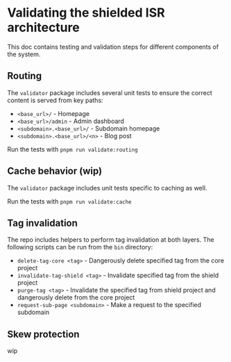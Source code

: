 # Validating the shielded ISR architecture

This doc contains testing and validation steps for different components of the system.

## Routing

The `validator` package includes several unit tests to ensure the correct content is served from key paths:

- `<base_url>/` - Homepage
- `<base_url>/admin` - Admin dashboard
- `<subdomain>.<base_url>/` - Subdomain homepage
- `<subdomain>.<base_url>/<n>` - Blog post

Run the tests with `pnpm run validate:routing`

## Cache behavior (wip)

The `validator` package includes unit tests specific to caching as well.

Run the tests with `pnpm run validate:cache`

## Tag invalidation

The repo includes helpers to perform tag invalidation at both layers. The following scripts can be run from the `bin` directory:

- `delete-tag-core <tag>` - Dangerously delete specified tag from the core project
- `invalidate-tag-shield <tag>` - Invalidate specified tag from the shield project
- `purge-tag <tag>` - Invalidate the specified tag from shield project and dangerously delete from the core project
- `request-sub-page <subdomain>` - Make a request to the specified subdomain

## Skew protection

wip